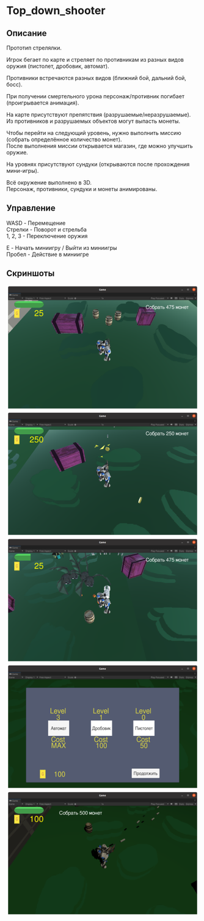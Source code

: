 # Top_down_shooter

## Описание

Прототип стрелялки.

Игрок бегает по карте и стреляет по противникам из разных видов оружия (пистолет, дробовик, автомат).

Противники встречаются разных видов (ближний бой, дальний бой, босс).

При получении смертельного урона персонаж/противник погибает (проигрывается анимация).

На карте присутствуют препятствия (разрушаемые/неразрушаемые).
<br>Из противников и разрушаемых объектов могут выпасть монеты.

Чтобы перейти на следующий уровень, нужно выполнить миссию (собрать определённое количество монет).
<br>После выполнения миссии открывается магазин, где можно улучшить оружие.

На уровнях присутствуют сундуки (открываются после прохождения мини-игры).

Всё окружение выполнено в 3D.
<br>Персонаж, противники, сундуки и монеты анимированы.

## Управление

WASD - Перемещение
<br>Стрелки - Поворот и стрельба
<br>1, 2, 3 - Переключение оружия

E - Начать миниигру / Выйти из миниигры
<br>Пробел - Действие в миниигре

## Скриншоты

<img src="https://github.com/Artem1524/Top_down_shooter/blob/master/1.png"/>

<img src="https://github.com/Artem1524/Top_down_shooter/blob/master/2.png"/>

<img src="https://github.com/Artem1524/Top_down_shooter/blob/master/3.png"/>

<img src="https://github.com/Artem1524/Top_down_shooter/blob/master/4.png"/>

<img src="https://github.com/Artem1524/Top_down_shooter/blob/master/5.png"/>
